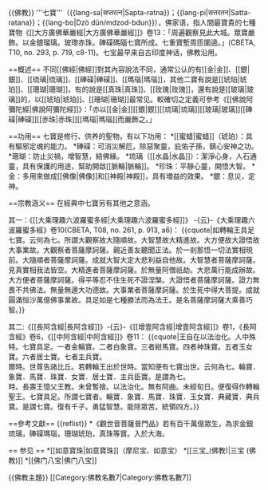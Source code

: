 {{佛教}}
'''七寶'''（{{lang-sa|सप्तरत्न|Sapta-ratna}}；{{lang-pi|सत्तरतन|Satta-ratana}}；{{lang-bo|Dzö dün/mdzod-bdun}}），佛家语，指人間最寶貴的七種寶物<ref>《[[大方廣佛華嚴經|大方廣佛華嚴經]]》卷13：「周遍觀察見此大城。眾寶嚴飾。以金銀瑠璃。玻瓈赤珠。硨磲碼碯七寶所成。七重寶塹周匝圍遶。」(CBETA, T10, no. 293, p. 719, c8-11)</ref>。七宝最早来自古印度神话，佛教沿用。

==概述==
不同[[佛經|佛經]]對其內容說法不同，通常公认的有[[金|金]]、[[銀|銀]]、[[琉璃|琉璃]]、[[硨磲|硨磲]]、[[瑪瑙|瑪瑙]]，其他二寶有說是[[琥珀|琥珀]]、[[珊瑚|珊瑚]]，有的說是[[真珠|真珠]]、[[玫瑰|玫瑰]]，還有說是[[玻璃|玻璃]]的，以[[琥珀|琥珀]]、[[珊瑚|珊瑚]]最常见。較確切之定義可參考《[[佛說阿彌陀經|佛說阿彌陀經]]》：「亦以[[金|金]][[銀|銀]][[琉璃|琉璃]][[玻璃|玻璃]][[硨磲|硨磲]][[赤珠|赤珠]][[瑪瑙|瑪瑙]]而嚴飾之。」

==功用==
七寶是修行、供养的聖物，有以下功用：
*[[蜜蜡|蜜蜡]]（琥珀）：具有驅邪定魂的能力。
*硨磲：可消災解厄，除惡聚靈，庇佑子孫，鎮心安神之功。
*珊瑚：防止災禍，增智慧，結佛緣。
*琉璃（[[水晶|水晶]]）：潔淨心身，人石通靈，具有保護的用途，幫助開啟[[脈輪|脈輪]]。
*珍珠：平靜心靈，開悟大智。
*金：多用來做成[[佛像|佛像]]和[[神殿|神殿]]，具有増益的效果。
*銀：息災，定神。

==宗教涵义==
在經典中七寶另有其他之意涵。

其一：《[[大乘理趣六波羅蜜多經|大乘理趣六波羅蜜多經]]》 -{云}-<ref>《大乘理趣六波羅蜜多經》卷10(CBETA, T08, no. 261, p. 913, a6)</ref>：
{{cquote|如轉輪王具足七寶。云何為七。所謂大觀察故大隨順故。大智慧故大精進故。大方便故大證悟故大事業故。大觀察者菩薩摩訶薩。親近善友聽聞正法。於一剎那悟一切法實相現前。大隨順者菩薩摩訶薩。成就大智大定大悲利益自他故。大智慧者菩薩摩訶薩。見真實相我法皆空。大精進者菩薩摩訶薩。於無量阿僧祇劫。大悲萬行能成辦故。大方便者菩薩摩訶薩。得平等忍不住生死不證涅槃。大證悟者菩薩摩訶薩。證力無畏不共佛法。無量無邊大功德故。大事業者菩薩摩訶薩。於生死中得大菩提。成就圓滿恒沙萬億佛事業故。具足如是七種勝法而為法王。是名菩薩摩訶薩大乘善巧智。}}

其二:《[[長阿含經|長阿含經]]》-{云}-<ref>《[[增壹阿含經|增壹阿含經]]》卷1，《長阿含經》卷6，《[[中阿含經|中阿含經]]》卷11</ref>：
{{cquote|王自在以法治化。人中殊特。七寶具足。一者金輪寶。二者白象寶。三者紺馬寶。四者神珠寶。五者玉女寶。六者居士寶。七者主兵寶。<br/>爾時。世尊告諸比丘。若轉輪王出於世時。當知便有七寶出世。云何為七。輪寶．象寶．馬寶．珠寶．女寶．居士寶．主兵臣寶。是謂為七。<br/>時。長壽王憶父王教。未曾暫捨。以法治化。無有阿曲。未經旬日。便復得作轉輪聖王。七寶具足。所謂七寶者。輪寶．象寶．馬寶．珠寶．玉女寶．典藏寶．典兵寶。是謂七寶。復有千子。勇猛智慧。能除眾苦。統領四方。}}

==參考文獻==
{{reflist}}
*《觀世音菩薩普門品》若有百千萬億眾生，為求金銀琉璃，硨磲瑪瑙，珊瑚琥珀，真珠等寶。入於大海。

== 参见 ==
*[[如意寶珠|如意寶珠]]（摩尼宝、如意宝）
*[[三宝_(佛教)|三宝 (佛教)]]
*[[佛门八宝|佛门八宝]]

{{佛教主題}}
[[Category:佛教名數7|Category:佛教名數7]]